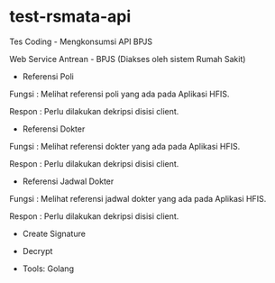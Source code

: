 # test-rsmata-api
Tes Coding - Mengkonsumsi API BPJS

Web Service Antrean - BPJS (Diakses oleh sistem Rumah Sakit)

- Referensi Poli

Fungsi : Melihat referensi poli yang ada pada Aplikasi HFIS. 

Respon : Perlu dilakukan dekripsi disisi client.


- Referensi Dokter

Fungsi : Melihat referensi dokter yang ada pada Aplikasi HFIS. 

Respon : Perlu dilakukan dekripsi disisi client.


- Referensi Jadwal Dokter

Fungsi : Melihat referensi jadwal dokter yang ada pada Aplikasi HFIS. 

Respon : Perlu dilakukan dekripsi disisi client.


- Create Signature

- Decrypt

- Tools: Golang
